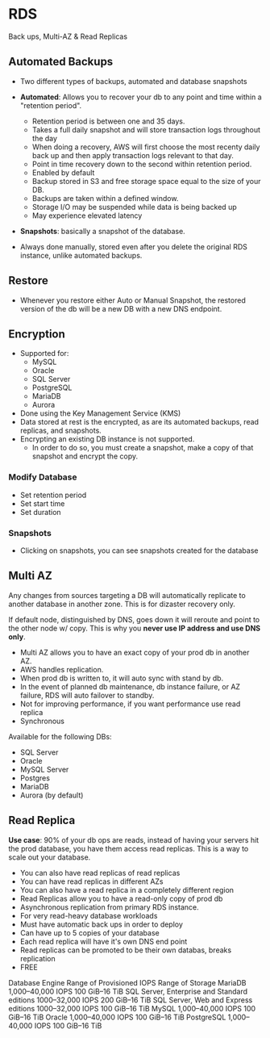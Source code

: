 # RDS 
Back ups, Multi-AZ & Read Replicas

## Automated Backups
- Two different types of backups, automated and database snapshots
- **Automated**: Allows you to recover your db to any point and time within a "retention period".
  - Retention period is between one and 35 days.
  - Takes a full daily snapshot and will store transaction logs throughout the day
  - When doing a recovery, AWS will first choose the most recenty daily back up and then apply transaction logs relevant to that day.
  - Point in time recovery down to the second within retention period.
  - Enabled by default
  - Backup stored in S3 and free storage space equal to the size of your DB.
  - Backups are taken within a defined window.
  - Storage I/O may be suspended while data is being backed up
  - May experience elevated latency

- **Snapshots**: basically a snapshot of the database.
- Always done manually, stored even after you delete the original RDS instance, unlike automated backups.

## Restore
- Whenever you restore either Auto or Manual Snapshot, the restored version of the db will be a new DB with a new DNS endpoint.

## Encryption
- Supported for:
  - MySQL
  - Oracle
  - SQL Server
  - PostgreSQL
  - MariaDB
  - Aurora
- Done using the Key Management Service (KMS)
- Data stored at rest is the encrypted, as are its automated backups, read replicas, and snapshots.
- Encrypting an existing DB instance is not supported. 
  - In order to do so, you must create a snapshot, make a copy of that snapshot and encrypt the copy.

### Modify Database
- Set retention period
- Set start time
- Set duration

### Snapshots
- Clicking on snapshots, you can see snapshots created for the database


## Multi AZ
Any changes from sources targeting a DB will automatically replicate to another database in another zone. This is for dizaster recovery only.

If default node, distinguished by DNS, goes down it will reroute and point to the other node w/ copy. This is why you **never use IP address and use DNS only**.

- Multi AZ allows you to have an exact copy of your prod db in another AZ.
- AWS handles replication.
- When prod db is written to, it will auto sync with stand by db.
- In the event of planned db maintenance, db instance failure, or AZ failure, RDS will auto failover to standby.
- Not for improving performance, if you want performance use read replica
- Synchronous

Available for the following DBs:
- SQL Server
- Oracle
- MySQL Server
- Postgres
- MariaDB
- Aurora (by default)

## Read Replica
**Use case**: 90% of your db ops are reads, instead of having your servers hit the prod database, you have them access read replicas. This is a way to scale out your database. 

- You can also have read replicas of read replicas
- You can have read replicas in different AZs
- You can also have a read replica in a completely different region
- Read Replicas allow you to have a read-only copy of prod db
- Asynchronous replication from primary RDS instance. 
- For very read-heavy database workloads
- Must have automatic back ups in order to deploy
- Can have up to 5 copies of your database
- Each read replica will have it's own DNS end point
- Read replicas can be promoted to be their own databas, breaks replication
- FREE


Database Engine	Range of Provisioned IOPS	Range of Storage
MariaDB	1,000–40,000 IOPS	100 GiB–16 TiB
SQL Server, Enterprise and Standard editions	1000–32,000 IOPS	200 GiB–16 TiB
SQL Server, Web and Express editions	1000–32,000 IOPS	100 GiB–16 TiB
MySQL	1,000–40,000 IOPS	100 GiB–16 TiB
Oracle	1,000–40,000 IOPS	100 GiB–16 TiB
PostgreSQL	1,000–40,000 IOPS	100 GiB–16 TiB
